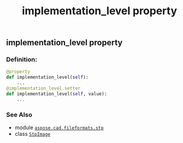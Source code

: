 ﻿---
title: implementation_level property
second_title: Aspose.CAD for Python via .NET API References
description: 
type: docs
weight: 210
url: /aspose.cad.fileformats.stp/stpimage/implementation_level/
is_root: false
---

## implementation_level property

### Definition:
```python
@property
def implementation_level(self):
    ...
@implementation_level.setter
def implementation_level(self, value):
    ...
```

### See Also
* module [`aspose.cad.fileformats.stp`](../../)
* class [`StpImage`](/cad/python-net/aspose.cad.fileformats.stp/stpimage)
